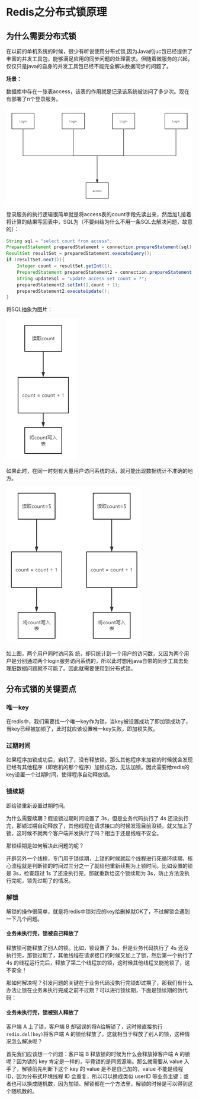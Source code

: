 # Redis之分布式锁原理

## 为什么需要分布式锁

在以前的单机系统的时候，很少有听说使用分布式锁,因为Java的juc包已经提供了丰富的并发工具包，能够满足应用的同步问题的处理需求。但随着微服务的兴起，仅仅只是java的自身的并发工具包已经不能完全解决数据同步的问题了。

**场景：**

数据库中存在一张表access，该表的作用就是记录该系统被访问了多少次。现在有部署了n个登录服务。

![](./imgs/1.png)

登录服务的执行逻辑很简单就是将access表的count字段先读出来，然后加1,接着将计算的结果写回表中，SQL为（不要纠结为什么不用一条SQL去解决问题，故意的）：

````java
String sql = "select count from access";
PreparedStatement preparedStatement = connection.prepareStatement(sql);
ResultSet resultSet = preparedStatement.executeQuery();
if (resultSet.next()){
    Integer count = resultSet.getInt(1);
    PreparedStatement preparedStatement2 = connection.prepareStatement(sql);
    String updateSql = "update access set count = ?";
    preparedStatement2.setInt(1,count + 1);
    preparedStatement2.executeUpdate();
}
````

将SQL抽象为图片：

![](./imgs/2.png)

如果此时，在同一时刻有大量用户访问系统的话，就可能出现数据统计不准确的地方。

![](./imgs/3.png)

如上图，两个用户同时访问系  统，却只统计到一个用户的访问数，又因为两个用户是分别通过两个login服务访问系统的，所以此时想用java自带的同步工具去处理脏数据问题就不可能了。因此就需要使用到分布式锁。



## 分布式锁的关键要点

### 唯一key

在redis中，我们需要找一个唯一key作为锁，当key被设置成功了即加锁成功了，当key已经被加锁了，此时就应该设置唯一key失败，即加锁失败。

### 过期时间

如果程序加锁成功后，宕机了，没有释放锁。那么其他程序来加锁的时候就会发现已经有其他程序（即宕机的那个程序）加锁成功，无法加锁。因此需要给redis的key设置一个过期时间，使得程序自动释放锁。 

### 锁续期 

即给锁重新设置过期时间。

为什么需要续期？假设锁过期时间设置了 3s，但是业务代码执行了 4s 还没执行完，那锁过期自动释放了，其他线程在请求接口的时候发现目前没锁，就又加上了锁，这时候不就两个客户端并发执行了吗？相当于还是线程不安全。

那锁续期是如何解决此问题的呢？

开辟另外一个线程，专门用于锁续期，上锁的时候就起个线程进行死循环续期，核心流程就是判断锁的时间过三分之一了就给他重新续期为上锁时间。比如设置的锁是 3s，检查超过 1s 了还没执行完，那就重新给这个锁续期为 3s，防止方法没执行完呢，锁先过期了的情况。

### 解锁

解锁的操作很简单，就是将redis中锁对应的key给删掉就OK了，不过解锁会遇到一下几个问题。

#### 业务未执行完，锁被自己释放了

释放锁可能释放了别人的锁。比如，锁设置了 3s，但是业务代码执行了 4s 还没执行完，那锁过期了，其他线程在请求接口的时候又加上了锁，然后第一个执行了 4s 的线程运行完后，释放了第二个线程加的锁，这时候其他线程又能抢锁了，这不安全！

那如何解决呢？引发问题的关键在于业务代码没执行完锁却过期了，那我们有什么办法让锁在业务未执行完成之前不过期？可以进行锁续期，下面是锁续期的伪代码：

#### 业务未执行完，锁被别人释放了

客户端 A 上了锁，客户端 B 却错误的将A给解锁了，这时候直接执行`redis.del(key)`将客户端 A 的锁给释放了。这就相当于释放了别人的锁，这种情况怎么解决呢？

首先我们应该想一个问题：客户端 B 释放锁的时候为什么会释放掉客户端 A 的锁呢？因为锁的 key 肯定是一样的，毕竟锁的是同资源嘛。那么就需要从 value 入手了，解锁前先判断下这个 key 的 value 是不是自己加的，value 不能是线程 ID，因为分布式环境线程 ID 会重复，所以可以换成类似 userID 等业务主键；或者也可以换成随机数，因为加锁、解锁都在一个方法里，解锁的时候是可以得到这个随机数的。